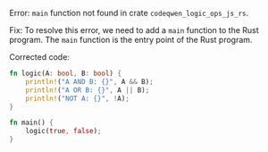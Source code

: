 Error: `main` function not found in crate `codeqwen_logic_ops_js_rs`.

Fix: To resolve this error, we need to add a `main` function to the Rust program. The `main` function is the entry point of the Rust program.

Corrected code:
```rust
fn logic(A: bool, B: bool) {
    println!("A AND B: {}", A && B);
    println!("A OR B: {}", A || B);
    println!("NOT A: {}", !A);
}

fn main() {
    logic(true, false);
}
```
